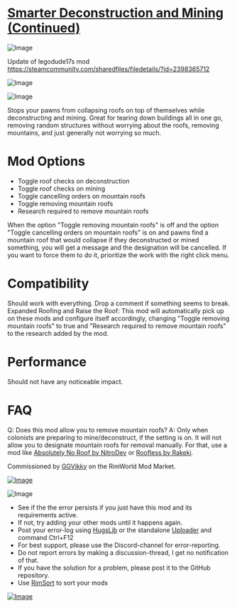 # [Smarter Deconstruction and Mining (Continued)](https://steamcommunity.com/sharedfiles/filedetails/?id=3261302741)

![Image](https://i.imgur.com/buuPQel.png)

Update of legodude17s mod https://steamcommunity.com/sharedfiles/filedetails/?id=2398365712

![Image](https://i.imgur.com/pufA0kM.png)
	
![Image](https://i.imgur.com/Z4GOv8H.png)

Stops your pawns from collapsing roofs on top of themselves while deconstructing and mining. Great for tearing down buildings all in one go, removing random structures without worrying about the roofs, removing mountains, and just generally not worrying so much.

# Mod Options

 - Toggle roof checks on deconstruction
 - Toggle roof checks on mining
 - Toggle cancelling orders on mountain roofs
 - Toggle removing mountain roofs
 - Research required to remove mountain roofs

When the option "Toggle removing mountain roofs" is off and the option "Toggle cancelling orders on mountain roofs" is on and pawns find a mountain roof that would collapse if they deconstructed or mined something, you will get a message and the designation will be cancelled. If you want to force them to do it, prioritize the work with the right click menu.

# Compatibility

Should work with everything. Drop a comment if something seems to break.
Expanded Roofing and Raise the Roof: This mod will automatically pick up on these mods and configure itself accordingly, changing "Toggle removing mountain roofs" to true and "Research required to remove mountain roofs" to the research added by the mod.

# Performance

Should not have any noticeable impact.

# FAQ

Q: Does this mod allow you to remove mountain roofs?
A: Only when colonists are preparing to mine/deconstruct, if the setting is on. It will not allow you to designate mountain roofs for removal manually. For that, use a mod like [Absolutely No Roof by NitroDev](https://steamcommunity.com/sharedfiles/filedetails/?id=1624893841) or [Roofless by Rakeki](https://steamcommunity.com/sharedfiles/filedetails/?id=854279622).


Commissioned by [GGVikky](https://www.twitch.tv/GGVikky1) on the RimWorld Mod Market.

[![Image](https://i.imgur.com/cfoFEMA.png)](https://discord.com/invite/7befJWr9xS)

![Image](https://i.imgur.com/PwoNOj4.png)



-  See if the the error persists if you just have this mod and its requirements active.
-  If not, try adding your other mods until it happens again.
-  Post your error-log using [HugsLib](https://steamcommunity.com/workshop/filedetails/?id=818773962) or the standalone [Uploader](https://steamcommunity.com/sharedfiles/filedetails/?id=2873415404) and command Ctrl+F12
-  For best support, please use the Discord-channel for error-reporting.
-  Do not report errors by making a discussion-thread, I get no notification of that.
-  If you have the solution for a problem, please post it to the GitHub repository.
-  Use [RimSort](https://github.com/RimSort/RimSort/releases/latest) to sort your mods



[![Image](https://img.shields.io/github/v/release/emipa606/SmarterDeconstructionAndMining?label=latest%20version&style=plastic&color=9f1111&labelColor=black)](https://steamcommunity.com/sharedfiles/filedetails/changelog/3261302741)
